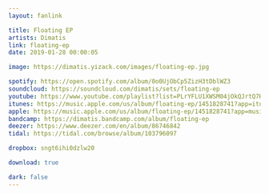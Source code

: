 ```yaml
---
layout: fanlink

title: Floating EP
artists: Dimatis
link: floating-ep
date: 2019-01-28 00:00:05

image: https://dimatis.yizack.com/images/floating-ep.jpg

spotify: https://open.spotify.com/album/0o0UjObCp5ZizH3tDblWZ3
soundcloud: https://soundcloud.com/dimatis/sets/floating-ep
youtube: https://www.youtube.com/playlist?list=PLrYFLU1XWSM04jOkQJrtQ7HnhqQfwdQot
itunes: https://music.apple.com/us/album/floating-ep/1451828741?app=itunes&ls=1
apple: https://music.apple.com/us/album/floating-ep/1451828741?app=music&ls=1
bandcamp: https://dimatis.bandcamp.com/album/floating-ep
deezer: https://www.deezer.com/en/album/86746842
tidal: https://tidal.com/browse/album/103796097

dropbox: sngt6ihi0dzlw20

download: true

dark: false
---
```


